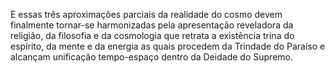 ﻿E essas três aproximações parciais da realidade do cosmo devem finalmente tornar-se harmonizadas pela apresentação reveladora da religião, da filosofia e da cosmologia que retrata a existência trina do espírito, da mente e da energia as quais procedem da Trindade do Paraíso e alcançam unificação tempo-espaço dentro da Deidade do Supremo.